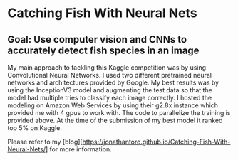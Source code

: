 # Catching Fish With Neural Nets
## Goal: Use computer vision and CNNs to accurately detect fish species in an image

My main approach to tackling this Kaggle competition was by using Convolutional Neural Networks. I used two different pretrained neural networks and architectures provided by Google. My best results was by using the InceptionV3 model and augmenting the test data so that the model had multiple tries to classify each image correctly. I hosted the modeling on Amazon Web Services by using their g2.8x instance which provided me with 4 gpus to work with. The code to parallelize the training is provided above. At the time of the submission of my best model it ranked top 5% on Kaggle.

Please refer to my [blog][https://jonathantoro.github.io/Catching-Fish-With-Neural-Nets/] for more information.
